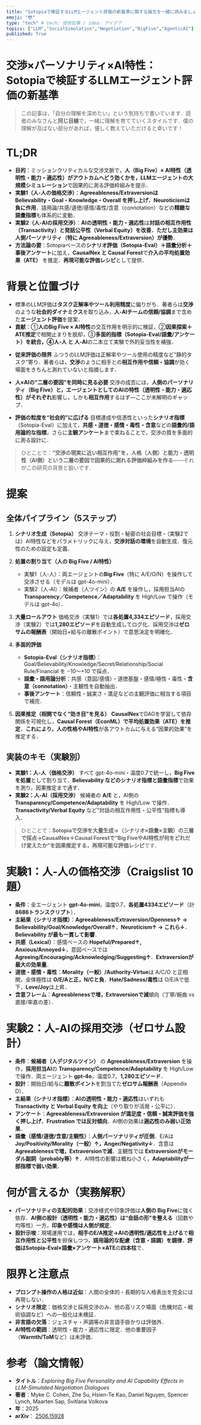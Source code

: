 ```yaml
---
title: "Sotopiaで検証するLLMエージェント評価の新基準に関する論文を一緒に読みましょう！"
emoji: "😎"
type: "tech" # tech: 技術記事 / idea: アイデア
topics: ["LLM","SocialSimulation","Negotiation","BigFive","AgenticAI"]
published: True
---
```



# 交渉×パーソナリティ×AI特性：Sotopiaで検証するLLMエージェント評価の新基準
> この記事は，「自分の理解を深めたい」という気持ちで書いています．読者のみなさんと**同じ目線**で，一緒に理解を育てていくスタイルです．僕の理解が及ばない部分があれば，優しく教えていただけると幸いです！



# TL;DR
- **目的**：ミッションクリティカルな交渉文脈で，**人（Big Five）× AI特性（透明性・能力・適応性）**がアウトカムへどう効くかを，LLMエージェントの**大規模シミュレーション**で因果的に測る評価枠組みを提示．
- **実験1（人‐人の価格交渉）**：**Agreeableness/Extraversionは Believability・Goal・Knowledge・Overall を押し上げ**，**Neuroticismは負に作用**．語用論/共感/道徳/感情/毒性/含意（connotation）などの**精緻な語彙指標**も体系的に変動．
- **実験2（人‐AIの採用交渉）**：**AIの透明性・能力・適応性**は**対話の相互作用性（Transactivity）と発話公平性（Verbal Equity）**を改善．ただし**主効果は人側パーソナリティ（特に Agreeableness/Extraversion）が優勢**．
- **方法論の要**：Sotopiaベースの**シナリオ評価（Sotopia-Eval）＋語彙分析＋事後アンケート**に加え，**CausalNex と Causal Forest**で**介入の平均処置効果（ATE）** を推定．**再現可能な評価レシピ**として提供．



# 背景と位置づけ
- 標準のLLM評価は**タスク正解率やツール利用精度**に偏りがち．著者らは**交渉**のような**社会的ダイナミクス**を取り込み，**人‐AIチームの信頼/協調**まで含めた**エージェント評価**を提案．
- **貢献**：①**人のBig Five × AI特性**の交互作用を明示的に検証，②**因果探索＋ATE推定**で相関止まりを脱却，③**多面的指標（Sotopia-Eval/語彙/アンケート）**を統合，④**人‐人 と 人‐AI**の二本立て実験で外的妥当性を補強．



* **従来評価の限界**
  ふつうのLLM評価は正解率やツール使用の精度など“静的タスク”寄り．著者らは，**交渉**のように相手との**相互作用や信頼・協調**が効く場面をきちんと測れていないと指摘します．

* **人×AIの“二層の要因”を同時に見る必要**
  交渉の成否には，**人側のパーソナリティ（Big Five）**と，エージェントとしての**AIの特性（透明性・能力・適応性）**が**それぞれ**影響し，しかも**相互作用**するはず—ここが未解明のギャップ．

* **評価の粒度を“社会的”に広げる**
  目標達成や信憑性といった**シナリオ指標**（Sotopia-Eval）に加えて，**共感・道徳・感情・毒性・含意**などの**語彙的/語用論的な指標**，さらに**主観アンケート**まで束ねることで，交渉の質を多面的に測る設計に．

> ひとことで：**“交渉の現実に近い相互作用”を，人格（人側）と能力・透明性（AI側）という二層の要因で因果的に測れる評価枠組みを作る**——それがこの研究の背景と狙いです．&#x20;



# 提案
## 全体パイプライン（5ステップ）

1. **シナリオ生成（Sotopia）**
   交渉テーマ・役割・秘密の社会目標・（実験2では）AI特性などをパラメトリックに与え，**交渉対話の環境**を自動生成．復元性のための設定も定義．

2. **処置の割り当て（人の Big Five / AI特性）**
   * 実験1（人‐人）：両エージェントの**Big Five**（特に A/E/O/N）を操作して交渉させる（モデルは gpt-4o-mini）．
   * 実験2（人‐AI）：候補者（人ツイン）の **A/E** を操作し，採用担当AIの **Transparency／Competence／Adaptability** を High/Low で操作（モデルは gpt-4o）．

3. **大量ロールアウト**
   価格交渉（実験1）では**各処置4,334エピソード**，採用交渉（実験2）では**1,280エピソード**を自動生成してログ化．採用交渉は**ゼロサムの報酬表**（開始日×給与の離散ポイント）で意思決定を明確化．

4. **多面的評価**
   * **Sotopia-Eval（シナリオ指標）**：Goal/Believability/Knowledge/Secret/Relationship/Social Rule/Financial を −10〜+10 で採点．
   * **語彙・語用論分析**：共感（意図/感情）・道徳基盤・感情/極性・毒性・**含意（connotation）**・主観性を自動抽出．
   * **事後アンケート**：信頼性・誠実さ・満足などの主観評価に相当する項目で補完．

5. **因果推定（相関でなく“効き目”を見る）**
   **CausalNex**でDAGを学習して依存関係を可視化し，**Causal Forest（EconML）**で**平均処置効果（ATE）**を推定．これにより，**人の性格**や**AI特性**が各アウトカムに与える“因果的効果”を推定する．

## 実装のキモ（実験別）

* **実験1：人‐人（価格交渉）**
  すべて gpt-4o-mini・温度0.7で統一し，**Big Five を処置**として割り当て．**Believability などのシナリオ指標と語彙指標**で効果を測り，因果推定まで通す．
* **実験2：人‐AI（採用交渉）**
  候補者の **A/E** と，AI側の **Transparency/Competence/Adaptability** を High/Low で操作．**Transactivity/Verbal Equity** など“対話の相互作用性・公平性”指標も導入．


> ひとことで：**Sotopiaで交渉を大量生成→（シナリオ×語彙×主観）の三層で採点→CausalNex＋Causal Forestで“Big FiveやAI特性が何をどれだけ変えたか”を因果推定する，再現可能な評価レシピ**です．



# 実験1：人‐人の価格交渉（Craigslist 10題）
- **条件**：全エージェント **gpt-4o-mini**，温度0.7，**各処置4334エピソード**（計**8686トランスクリプト**）．
- **主結果（シナリオ指標）**：**Agreeableness/Extraversion/Openness↑ → Believability/Goal/Knowledge/Overall↑**，**Neuroticism↑ → これら↓**．**Believability が最も一貫して影響**．
- **共感（Lexical）**：感情ベースの **Hopeful/Prepared↑, Anxious/Annoyed↓**，意図ベースでは **Agreeing/Encouraging/Acknowledging/Suggesting↑**．**Extraversionが最大の効果量**．
- **道徳・感情・毒性**：**Morality（一般）/Authority-Virtue**は A/C/O と正相関，全体極性は **O/E/Aと正，N/Cと負**．**Hate/Sadness/毒性**は O/E/Aで低下，**Love/Joy**は上昇．
- **含意フレーム**：**Agreeablenessで増，Extraversionで減**傾向（丁寧/婉曲 vs 直接/率直の差）．



# 実験2：人‐AIの採用交渉（ゼロサム設計）
- **条件**：**候補者（人デジタルツイン）** の **Agreeableness/Extraversion** を操作，**採用担当AI**の **Transparency/Competence/Adaptability** を High/Low で操作．両エージェント **gpt-4o**，温度0.7，**1,280エピソード**．
- **設計**：開始日/給与に**離散ポイント**を割当てた**ゼロサム報酬表**（Appendix D）．
- **主結果（シナリオ指標）**：**AIの透明性・能力・適応性**はいずれも **Transactivity と Verbal Equity を向上**（やり取りが活発・公平に）．
- **アンケート**：**Agreeableness/Extraversion が満足度・信頼・誠実評価を強く押し上げ**，**Frustration では反対傾向**．AI側の効果は**適応性のみ弱い正効果**．
- **語彙（感情/道徳/含意/主観性）**：**人側パーソナリティが圧倒**．E/Aは **Joy/Positivity/Morality（一般）↑，Anger/Negativity↓**．含意は **Agreeablenessで増，Extraversionで減**．主観性では **Extraversionがモーダル副詞（probably等）↑**．AI特性の影響は概ね小さく，**Adaptabilityが一部指標で弱い効果**．



# 何が言えるか（実務解釈）
- **パーソナリティの支配的効果**：交渉様式や印象評価は**人側の Big Five**に強く依存．**AI側の設計（透明性・能力・適応性）は“会話の形”を整える**（回数や均等性）一方，**印象や感情は人側が規定**．
- **設計示唆**：現場運用では，**相手のE/A推定→AIの透明性/適応性を上げる**で**相互作用性と公平性**を担保しつつ，**語用論的な配慮（含意・語調）**を調律．評価は**Sotopia-Eval×語彙×アンケート×ATE**の**四本柱**で．



# 限界と注意点
- **プロンプト操作の人格は近似**：人間の全体的・長期的な人格表出を完全には再現しない．
- **シナリオ限定**：価格交渉と採用交渉のみ．他の高リスク場面（危機対応・戦術協調など）への一般化は未検証．
- **非言語の欠落**：ジェスチャ・声調等の非言語手掛かりは評価外．
- **AI特性の範囲**：透明性・能力・適応性に限定．他の重要因子（**Warmth/ToM**など）は未評価．



# 参考（論文情報）

- **タイトル**：*Exploring Big Five Personality and AI Capability Effects in LLM-Simulated Negotiation Dialogues*
- **著者**：Myke C. Cohen, Zhe Su, Hsien-Te Kao, Daniel Nguyen, Spencer Lynch, Maarten Sap, Svitlana Volkova
- **年**：2025
- **arXiv**： [2506.15928](https://www.arxiv.org/abs/2506.15928)